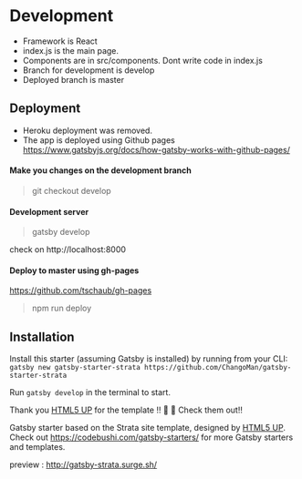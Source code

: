 
# Development

* Framework is React
* index.js is the main page. 
* Components are in src/components. Dont write code in index.js
* Branch for development is develop
* Deployed branch is master


## Deployment
* Heroku deployment was removed.
* The app is deployed using Github pages
 https://www.gatsbyjs.org/docs/how-gatsby-works-with-github-pages/

#### Make you changes on the development branch

> git checkout develop

####  Development server

> gatsby develop

check on http://localhost:8000

####  Deploy to master using gh-pages
https://github.com/tschaub/gh-pages

> npm run deploy



## Installation

Install this starter (assuming Gatsby is installed) by running from your CLI:
`gatsby new gatsby-starter-strata https://github.com/ChangoMan/gatsby-starter-strata`

Run `gatsby develop` in the terminal to start.


Thank you [HTML5 UP](https://html5up.net/strata) for the template !! :handshake:	:clap:
Check them out!!

Gatsby starter based on the Strata site template, designed by [HTML5 UP](https://html5up.net/strata). Check out https://codebushi.com/gatsby-starters/ for more Gatsby starters and templates.

preview : http://gatsby-strata.surge.sh/
